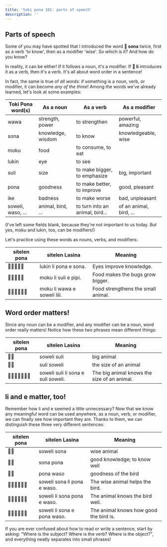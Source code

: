 ```yaml
---
title: 'toki pona 101: parts of speech'
description: ''
---
```

## Parts of speech

Some of you may have spotted that I introduced the word **󱥡 sona** twice, first as a verb 'to know', then as a modifier 'wise'. So which is it? And how do you know?

In reality, it can be either! If it follows a noun, it's a modifier. If **󱤧 li** introduces it as a verb, then it's a verb. It's all about word order in a sentence!

In fact, the same is true of *all words*: if something is a noun, verb, or modifier, it can become *any of the three*! Among the words we've already learned, let's look at some examples:

| Toki Pona word(s) | As a noun         | As a verb                       | As a modifier           |
|-------------------|-------------------|---------------------------------|-------------------------|
| wawa              | strength, power   | to strengthen                   | powerful, amazing       |
| sona              | knowledge, wisdom | to know                         | knowledgeable, wise     |
| moku              | food              | to consume, to eat              |                         |
| lukin             | eye               | to see                          |                         |
| suli              | size              | to make bigger, to emphasize    | big, important          |
| pona              | goodness          | to make better, to improve      | good, pleasant          |
| ike              | badness          | to make worse      | bad, unpleasant          |
| soweli, waso, ... | animal, bird, ... | to turn into an animal, bird... | of an animal, bird, ... |

(I've left some fields blank, because they're not important to us today. But yes, moku and lukin, too, can be modifiers!)

Let's practice using these words as nouns, verbs, and modifiers:

| sitelen pona | sitelen Lasina                     | Meaning                                     |
|--------------|------------------------------------|---------------------------------------------|
| 󱤮󱤧󱥔󱤉󱥡        | lukin li pona e sona.              | Eyes improve knowledge.                     |
| 󱤶󱤧󱥣󱤉󱥑        | moku li suli e pipi.               | Food makes the bugs grow bigger.            |
| 󱤶󱤧󱥵󱤉󱥢󱤨       | moku li wawa e soweli lili.        | Food strengthens the small animal.          |

## Word order matters!

Since any noun can be a modifier, and any modifier can be a noun, word order really matters! Notice how these two phrases mean different things:

| sitelen pona | sitelen Lasina                     | Meaning                                     |
|--------------|------------------------------------|---------------------------------------------|
| 󱥢󱥣      | soweli suli | big animal  |
| 󱥣󱥢      | suli soweli | the size of an animal  |
| 󱥢󱥣󱤧󱥡󱤉󱥣󱥢      | soweli suli li sona e suli soweli. | The big animal knows the size of an animal. |

## li and e matter, too!

Remember how li and e seemed a little unnecessary? Now that we know any meaningful word can be used anywhere, as a noun, verb, or modifier, we can finally see how important they are. Thanks to them, we can distinguish these three very different sentences:

| sitelen pona | sitelen Lasina              | Meaning                                |
|--------------|-----------------------------|----------------------------------------|
| 󱥢󱥡           | soweli sona                 | wise animal                            |
| 󱥡󱥔           | sona pona                   | good knowledge; to know well           |
| 󱥔󱥴           | pona waso                   | goodness of the bird                   |
| 󱥢󱥡󱤧󱥔󱤉󱥴       | soweli sona li pona e waso. | The wise animal helps the bird.        |
| 󱥢󱤧󱥡󱥔󱤉󱥴       | soweli li sona pona e waso. | The animal knows the bird well.        |
| 󱥢󱤧󱥡󱤉󱥔󱥴       | soweli li sona e pona waso. | The animal knows how good the bird is. |

If you are ever confused about how to read or write a sentence, start by asking: "Where is the subject? Where is the verb? Where is the object?", and everything neatly separates into small phrases!
